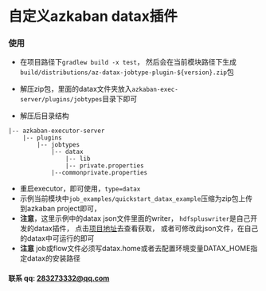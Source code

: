 # 自定义azkaban datax插件

### 使用
- 在项目路径下`gradlew build -x test`，
然后会在当前模块路径下生成
`build/distributions/az-datax-jobtype-plugin-${version}.zip`包
- 解压zip包，里面的datax文件夹放入`azkaban-exec-server/plugins/jobtypes`目录下即可

- 解压后目录结构
```
|-- azkaban-executor-server
    |-- plugins
        |-- jobtypes
            |-- datax
                |-- lib
                |-- private.properties
            |--commonprivate.properties
```

- 重启executor，即可使用，`type=datax`
- 示例当前模块中`job_examples/quickstart_datax_example`压缩为zip包上传到azkaban project即可，
- **注意**，这里示例中的datax json文件里面的writer，
`hdfspluswriter`是自己开发的datax插件，
点击[项目地址](https://github.com/codingdebugallday/DataX)去查看获取，
或者可修改此json文件，在自己的datax中可运行的即可
- **注意** job或flow文件必须写datax.home或者去配置环境变量DATAX_HOME指定datax的安装路径

#### 联系 qq: 283273332@qq.com